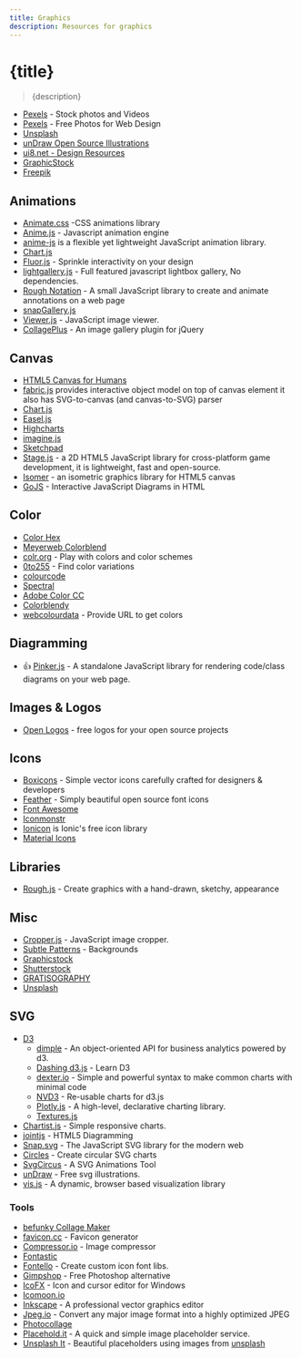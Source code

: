 ```yaml
---
title: Graphics
description: Resources for graphics
---
```


# {title}

> {description}

- [Pexels](https://www.pexels.com/) - Stock photos and Videos
- [Pexels](https://www.pexels.com/sv-se/) - Free Photos for Web Design
- [Unsplash](https://source.unsplash.com/)
- [unDraw Open Source Illustrations](https://undraw.co/)
- [ui8.net - Design Resources](https://ui8.net/)
- [GraphicStock](https://www.graphicstock.com/)
- [Freepik](http://www.freepik.com/)

## Animations

- [Animate.css](https://daneden.github.io/animate.css/) -CSS animations library
- [Anime.js](http://animejs.com/) - Javascript animation engine
- [anime-js](http://anime-js.com/) is a flexible yet lightweight JavaScript animation library.
- [Chart.js](http://www.chartjs.org/)
- [Fluor.js](https://fluorjs.github.io/) - Sprinkle interactivity on your design
- [lightgallery.js](https://sachinchoolur.github.io/lightgallery.js/) - Full featured javascript lightbox gallery, No dependencies.
- [Rough Notation](https://roughnotation.com/) - A small JavaScript library to create and animate annotations on a web page
- [snapGallery.js](http://neerajdelima.ga/snapGallery/)
- [Viewer.js](http://fengyuanchen.github.io/viewerjs/) - JavaScript image viewer.
- [CollagePlus](http://collageplus.edlea.com/) - An image gallery plugin for jQuery

## Canvas

- [HTML5 Canvas for Humans](https://github.com/raphamorim/origami.js)
- [fabric.js](http://fabricjs.com/) provides interactive object model on top of canvas element it also has SVG-to-canvas (and canvas-to-SVG) parser
- [Chart.js](http://www.chartjs.org/)
- [Easel.js](http://www.createjs.com/easeljs)
- [Highcharts](http://www.highcharts.com/)
- [imagine.js](http://vladakilov.github.io/imagine/)
- [Sketchpad](http://yiom.github.io/sketchpad/)
- [Stage.js](http://piqnt.com/stage.js/) - a 2D HTML5 JavaScript library for cross-platform game development, it is lightweight, fast and open-source.
- [Isomer](http://jdan.github.io/isomer/) - an isometric graphics library for HTML5 canvas
- [GoJS](http://gojs.net/latest/index.html) - Interactive JavaScript Diagrams in HTML

## Color

- [Color Hex](https://www.color-hex.com/)
- [Meyerweb Colorblend](http://meyerweb.com/eric/tools/color-blend/)
- [colr.org](http://www.colr.org/) - Play with colors and color schemes
- [0to255](http://www.0to255.com/) - Find color variations
- [colourcode](http://www.colourco.de/)
- [Spectral](http://jxnblk.com/Spectral/)
- [Adobe Color CC](https://color.adobe.com)
- [Colorblendy](http://colorblendy.com/)
- [webcolourdata](http://webcolourdata.com/) - Provide URL to get colors

## Diagramming

- :+1: [Pinker.js](http://withouthaste.com/pinker/index.html) - A standalone JavaScript library for rendering code/class diagrams on your web page.

## Images & Logos

- [Open Logos](http://openlogos.org/) - free logos for your open source projects

## Icons

- [Boxicons](https://boxicons.com/) - Simple vector icons carefully crafted for designers & developers
- [Feather](https://feathericons.com/) - Simply beautiful open source font icons
- [Font Awesome](https://fontawesome.com/icons?d=gallery&m=free)
- [Iconmonstr](https://iconmonstr.com/)
- [Ionicon](http://ionicons.com/) is Ionic's free icon library
- [Material Icons](https://fonts.google.com/icons?selected=Material+Icons)

## Libraries

- [Rough.js](https://roughjs.com/) - Create graphics with a hand-drawn, sketchy, appearance

## Misc

- [Cropper.js](https://fengyuanchen.github.io/cropperjs/) - JavaScript image cropper.
- [Subtle Patterns](http://subtlepatterns.com/) - Backgrounds
- [Graphicstock](https://www.graphicstock.com/)
- [Shutterstock](http://www.shutterstock.com/)
- [GRATISOGRAPHY](http://gratisography.com/)
- [Unsplash](https://unsplash.com/)

## SVG

- [D3](https://d3js.org/)
  - [dimple](http://dimplejs.org/) - An object-oriented API for business analytics powered by d3.
  - [Dashing d3.js](https://www.dashingd3js.com/) - Learn D3
  - [dexter.io](http://d3xter.io/) - Simple and powerful syntax to make common charts with minimal code
  - [NVD3](http://nvd3.org/) - Re-usable charts for d3.js
  - [Plotly.js](https://plot.ly/javascript/) - A high-level, declarative charting library.
  - [Textures.js](http://riccardoscalco.github.io/textures/)
- [Chartist.js](http://gionkunz.github.io/chartist-js/) - Simple responsive charts.
- [jointjs](http://jointjs.com/) - HTML5 Diagramming
- [Snap.svg](http://snapsvg.io/) - The JavaScript SVG library for the modern web
- [Circles](http://lugolabs.com/circles) - Create circular SVG charts
- [SvgCircus](http://svgcircus.com/) - A SVG Animations Tool
- [unDraw](https://undraw.co/illustrations) - Free svg illustrations.
- [vis.js](http://visjs.org/) - A dynamic, browser based visualization library

### Tools

- [befunky Collage Maker](https://www.befunky.com/features/collage-maker/)
- [favicon.cc](http://www.favicon.cc/) - Favicon generator
- [Compressor.io](https://compressor.io) - Image compressor
- [Fontastic](http://fontastic.me/)
- [Fontello](http://fontello.com/) - Create custom icon font libs.
- [Gimpshop](https://www.gimpshop.com/) - Free Photoshop alternative
- [IcoFX](http://icofx.ro/) - Icon and cursor editor for Windows
- [Icomoon.io](https://icomoon.io/)
- [Inkscape](https://inkscape.org) - A professional vector graphics editor
- [Jpeg.io](https://www.jpeg.io/) - Convert any major image format into a highly optimized JPEG
- [Photocollage](http://www.photocollage.com)
- [Placehold.it](http://placehold.it/) - A quick and simple image placeholder service.
- [Unsplash It](https://unsplash.it) - Beautiful placeholders using images from [unsplash](https://unsplash.com/)
